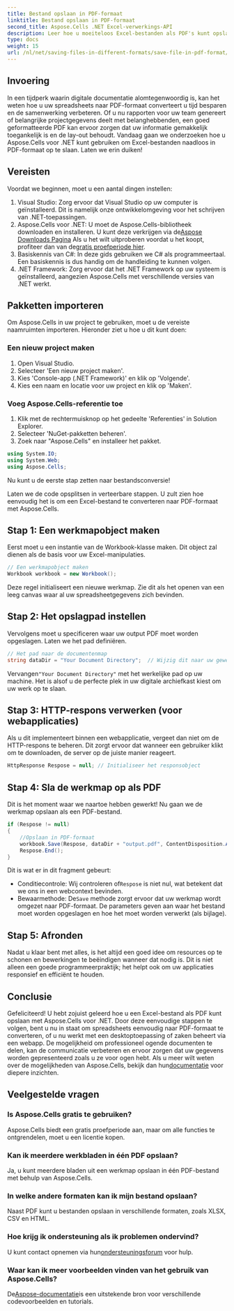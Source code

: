 ```yaml
---
title: Bestand opslaan in PDF-formaat
linktitle: Bestand opslaan in PDF-formaat
second_title: Aspose.Cells .NET Excel-verwerkings-API
description: Leer hoe u moeiteloos Excel-bestanden als PDF's kunt opslaan met Aspose.Cells voor .NET. Eenvoudige stappen en voorbeelden voor eenvoudige implementatie.
type: docs
weight: 15
url: /nl/net/saving-files-in-different-formats/save-file-in-pdf-format/
---
```

## Invoering
In een tijdperk waarin digitale documentatie alomtegenwoordig is, kan het weten hoe u uw spreadsheets naar PDF-formaat converteert u tijd besparen en de samenwerking verbeteren. Of u nu rapporten voor uw team genereert of belangrijke projectgegevens deelt met belanghebbenden, een goed geformatteerde PDF kan ervoor zorgen dat uw informatie gemakkelijk toegankelijk is en de lay-out behoudt. Vandaag gaan we onderzoeken hoe u Aspose.Cells voor .NET kunt gebruiken om Excel-bestanden naadloos in PDF-formaat op te slaan. Laten we erin duiken!
## Vereisten
Voordat we beginnen, moet u een aantal dingen instellen:
1. Visual Studio: Zorg ervoor dat Visual Studio op uw computer is geïnstalleerd. Dit is namelijk onze ontwikkelomgeving voor het schrijven van .NET-toepassingen.
2.  Aspose.Cells voor .NET: U moet de Aspose.Cells-bibliotheek downloaden en installeren. U kunt deze verkrijgen via de[Aspose Downloads Pagina](https://releases.aspose.com/cells/net/) Als u het wilt uitproberen voordat u het koopt, profiteer dan van de[gratis proefperiode hier](https://releases.aspose.com/).
3. Basiskennis van C#: In deze gids gebruiken we C# als programmeertaal. Een basiskennis is dus handig om de handleiding te kunnen volgen.
4. .NET Framework: Zorg ervoor dat het .NET Framework op uw systeem is geïnstalleerd, aangezien Aspose.Cells met verschillende versies van .NET werkt.
## Pakketten importeren
Om Aspose.Cells in uw project te gebruiken, moet u de vereiste naamruimten importeren. Hieronder ziet u hoe u dit kunt doen:
### Een nieuw project maken
1. Open Visual Studio.
2. Selecteer 'Een nieuw project maken'.
3. Kies 'Console-app (.NET Framework)' en klik op 'Volgende'.
4. Kies een naam en locatie voor uw project en klik op 'Maken'.
### Voeg Aspose.Cells-referentie toe
1. Klik met de rechtermuisknop op het gedeelte 'Referenties' in Solution Explorer.
2. Selecteer 'NuGet-pakketten beheren'.
3. Zoek naar "Aspose.Cells" en installeer het pakket.
```csharp
using System.IO;
using System.Web;
using Aspose.Cells;
```
Nu kunt u de eerste stap zetten naar bestandsconversie!

Laten we de code opsplitsen in verteerbare stappen. U zult zien hoe eenvoudig het is om een Excel-bestand te converteren naar PDF-formaat met Aspose.Cells.
## Stap 1: Een werkmapobject maken
Eerst moet u een instantie van de Workbook-klasse maken. Dit object zal dienen als de basis voor uw Excel-manipulaties.
```csharp
// Een werkmapobject maken
Workbook workbook = new Workbook();
```
Deze regel initialiseert een nieuwe werkmap. Zie dit als het openen van een leeg canvas waar al uw spreadsheetgegevens zich bevinden.
## Stap 2: Het opslagpad instellen
Vervolgens moet u specificeren waar uw output PDF moet worden opgeslagen. Laten we het pad definiëren.
```csharp
// Het pad naar de documentenmap
string dataDir = "Your Document Directory";  // Wijzig dit naar uw gewenste pad
```
 Vervangen`"Your Document Directory"` met het werkelijke pad op uw machine. Het is alsof u de perfecte plek in uw digitale archiefkast kiest om uw werk op te slaan.
## Stap 3: HTTP-respons verwerken (voor webapplicaties)
Als u dit implementeert binnen een webapplicatie, vergeet dan niet om de HTTP-respons te beheren. Dit zorgt ervoor dat wanneer een gebruiker klikt om te downloaden, de server op de juiste manier reageert.
```csharp
HttpResponse Respose = null; // Initialiseer het responsobject
```
## Stap 4: Sla de werkmap op als PDF
Dit is het moment waar we naartoe hebben gewerkt! Nu gaan we de werkmap opslaan als een PDF-bestand.
```csharp
if (Respose != null)
{
    //Opslaan in PDF-formaat
    workbook.Save(Respose, dataDir + "output.pdf", ContentDisposition.Attachment, new PdfSaveOptions());
    Respose.End();
}
```
Dit is wat er in dit fragment gebeurt:
-  Conditiecontrole: Wij controleren of`Respose` is niet nul, wat betekent dat we ons in een webcontext bevinden.
-  Bewaarmethode: De`Save` methode zorgt ervoor dat uw werkmap wordt omgezet naar PDF-formaat. De parameters geven aan waar het bestand moet worden opgeslagen en hoe het moet worden verwerkt (als bijlage).
## Stap 5: Afronden
Nadat u klaar bent met alles, is het altijd een goed idee om resources op te schonen en bewerkingen te beëindigen wanneer dat nodig is. Dit is niet alleen een goede programmeerpraktijk; het helpt ook om uw applicaties responsief en efficiënt te houden.
## Conclusie
Gefeliciteerd! U hebt zojuist geleerd hoe u een Excel-bestand als PDF kunt opslaan met Aspose.Cells voor .NET. Door deze eenvoudige stappen te volgen, bent u nu in staat om spreadsheets eenvoudig naar PDF-formaat te converteren, of u nu werkt met een desktoptoepassing of zaken beheert via een webapp. De mogelijkheid om professioneel ogende documenten te delen, kan de communicatie verbeteren en ervoor zorgen dat uw gegevens worden gepresenteerd zoals u ze voor ogen hebt.
 Als u meer wilt weten over de mogelijkheden van Aspose.Cells, bekijk dan hun[documentatie](https://reference.aspose.com/cells/net/) voor diepere inzichten.
## Veelgestelde vragen
### Is Aspose.Cells gratis te gebruiken?
Aspose.Cells biedt een gratis proefperiode aan, maar om alle functies te ontgrendelen, moet u een licentie kopen.
### Kan ik meerdere werkbladen in één PDF opslaan?
Ja, u kunt meerdere bladen uit een werkmap opslaan in één PDF-bestand met behulp van Aspose.Cells.
### In welke andere formaten kan ik mijn bestand opslaan?
Naast PDF kunt u bestanden opslaan in verschillende formaten, zoals XLSX, CSV en HTML.
### Hoe krijg ik ondersteuning als ik problemen ondervind?
 U kunt contact opnemen via hun[ondersteuningsforum](https://forum.aspose.com/c/cells/9) voor hulp.
### Waar kan ik meer voorbeelden vinden van het gebruik van Aspose.Cells?
 De[Aspose-documentatie](https://reference.aspose.com/cells/net/)is een uitstekende bron voor verschillende codevoorbeelden en tutorials.